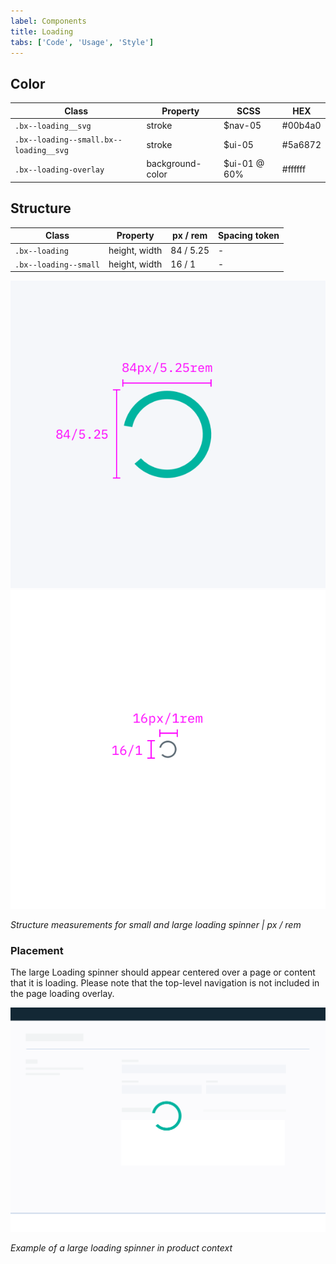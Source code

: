 ```yaml
---
label: Components
title: Loading
tabs: ['Code', 'Usage', 'Style']
---
```


## Color

| Class                                  | Property         | SCSS         | HEX     |
| -------------------------------------- | ---------------- | ------------ | ------- |
| `.bx--loading__svg`                    | stroke           | $nav-05      | #00b4a0 |
| `.bx--loading--small.bx--loading__svg` | stroke           | $ui-05       | #5a6872 |
| `.bx--loading-overlay`                 | background-color | $ui-01 @ 60% | #ffffff |

## Structure

| Class                 | Property      | px / rem  | Spacing token |
| --------------------- | ------------- | --------- | ------------- |
| `.bx--loading`        | height, width | 84 / 5.25 | -             |
| `.bx--loading--small` | height, width | 16 / 1    | -             |

<div class="image-grid">
  <div>
    <img src="images/loading-style-1.png" alt="Large spinner structure measurements"/>
  </div>
  <div>
    <img src="images/loading-style-2.png" alt="Small spinner structure measurements"/>
  </div>
</div>

_Structure measurements for small and large loading spinner | px / rem_

### Placement

The large Loading spinner should appear centered over a page or content that it is loading. Please note that the top-level navigation is not included in the page loading overlay.

<div class="image-component">
    <img src="images/loading-style-4.png" alt="Large spinner in context example" />
</div>

_Example of a large loading spinner in product context_
